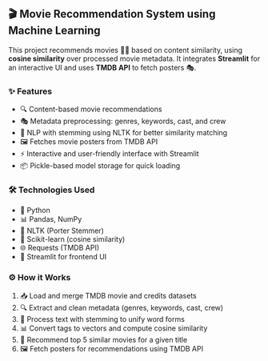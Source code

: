 ## 🎬 Movie Recommendation System using Machine Learning  

This project recommends movies 🍿🎥 based on content similarity, using **cosine similarity** over processed movie metadata. It integrates **Streamlit** for an interactive UI and uses **TMDB API** to fetch posters 🎭.  

### ✨ Features  
- 🔍 Content-based movie recommendations  
- 🎭 Metadata preprocessing: genres, keywords, cast, and crew  
- 🧠 NLP with stemming using NLTK for better similarity matching  
- 🖼️ Fetches movie posters from TMDB API  
- ⚡ Interactive and user-friendly interface with Streamlit  
- 📦 Pickle-based model storage for quick loading  

### 🛠️ Technologies Used  
- 🐍 Python  
- 📊 Pandas, NumPy  
- 📜 NLTK (Porter Stemmer)  
- 🤖 Scikit-learn (cosine similarity)  
- 🌐 Requests (TMDB API)  
- 🎨 Streamlit for frontend UI  

### ⚙️ How it Works  
1. 📥 Load and merge TMDB movie and credits datasets  
2. 🔍 Extract and clean metadata (genres, keywords, cast, crew)  
3. 🧠 Process text with stemming to unify word forms  
4. 📊 Convert tags to vectors and compute cosine similarity  
5. 🎯 Recommend top 5 similar movies for a given title  
6. 🖼️ Fetch posters for recommendations using TMDB API  
